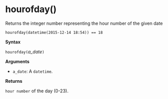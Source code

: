 # hourofday()

Returns the integer number representing the hour number of the given date

```
hourofday(datetime(2015-12-14 18:54)) == 18
```

**Syntax**

`hourofday(`*a_date*`)`

**Arguments**

* `a_date`: A `datetime`.

**Returns**

`hour number` of the day (0-23).

